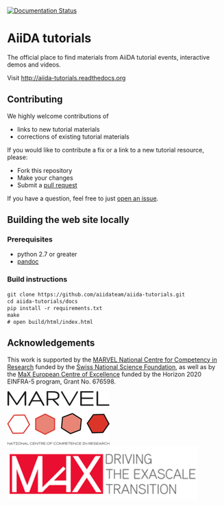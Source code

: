 [![Documentation Status](https://readthedocs.org/projects/aiida-tutorials/badge/?version=latest)](https://aiida-tutorials.readthedocs.io/en/latest/?badge=latest)

# AiiDA tutorials

The official place to find materials from AiiDA tutorial events,
interactive demos and videos.

Visit http://aiida-tutorials.readthedocs.org

## Contributing

We highly welcome contributions of

 * links to new tutorial materials
 * corrections of existing tutorial materials

If you would like to contribute a fix or a link to a new tutorial resource, please:

 * Fork this repository
 * Make your changes
 * Submit a [pull request](https://github.com/aiidateam/aiida-tutorials/pulls)

If you have a question, feel free to just [open an issue](https://github.com/aiidateam/aiida-tutorials/issues/new).

## Building the web site locally

### Prerequisites

 * python 2.7 or greater
 * [pandoc](https://pandoc.org/)

### Build instructions

```
git clone https://github.com/aiidateam/aiida-tutorials.git
cd aiida-tutorials/docs
pip install -r requirements.txt
make
# open build/html/index.html
```

## Acknowledgements

This work is supported by the [MARVEL National Centre for Competency in Research](<http://nccr-marvel.ch>)
funded by the [Swiss National Science Foundation](<http://www.snf.ch/en>), as well as by the [MaX
European Centre of Excellence](<http://www.max-centre.eu/>) funded by the Horizon 2020 EINFRA-5 program,
Grant No. 676598.

![MARVEL](docs/assets/images/MARVEL.png)
![MaX](docs/assets/images/MaX.png)
